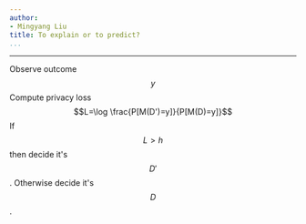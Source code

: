 ```yaml
---
author:
- Mingyang Liu
title: To explain or to predict?
...
```

---

Observe outcome $$y$$
Compute privacy loss $$L=\log \frac{P[M(D')=y]}{P[M(D)=y]}$$
If $$L>h$$ then decide it's $$D'$$. Otherwise decide it's $$D$$.
